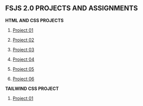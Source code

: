 **FSJS 2.0 PROJECTS AND ASSIGNMENTS**
-

**HTML AND CSS PROJECTS**

  1. [Project 01](./HTML%20And%20CSS%20Projects/Project%201/)
  
  2. [Project 02](./HTML%20And%20CSS%20Projects/Project%202/)
  3. [Project 03](./HTML%20And%20CSS%20Projects/Project%203/)
  4. [Project 04](./HTML%20And%20CSS%20Projects/Project%204/)
  5. [Project 05](./HTML%20And%20CSS%20Projects/Project%205/)
  6. [Project 06](./HTML%20And%20CSS%20Projects/Project%206/)

  **TAILWIND CSS PROJECT**

  1. [Project 01](./Tailwind%20css%20project/)

